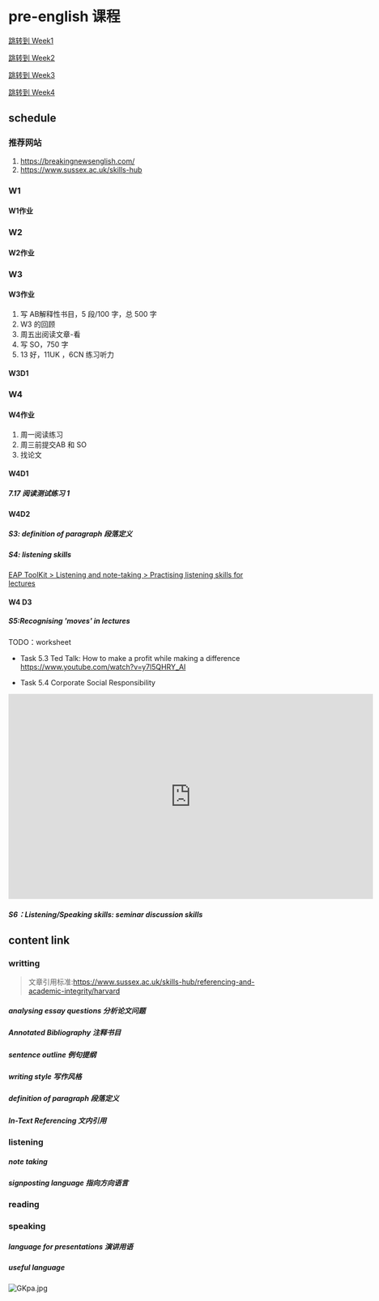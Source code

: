 # pre-english 课程


[跳转到 Week1](#W1)

[跳转到 Week2](#W2)

[跳转到 Week3](#W3)

[跳转到 Week4](#W4)

## schedule

### 推荐网站
1. https://breakingnewsenglish.com/
2. https://www.sussex.ac.uk/skills-hub

### W1
<a id="W1"></a> 
#### W1作业

### W2
<a id="W2"></a> 
#### W2作业

### W3
<a id="W3"></a> 
#### W3作业
1. 写 AB解释性书目，5 段/100 字，总 500 字
2. W3 的回顾
3. 周五出阅读文章-看
4. 写 SO，750 字
5. 13 好，11UK ，6CN 练习听力


#### W3D1

### W4
<a id="W4"></a> 
#### W4作业
1. 周一阅读练习
2. 周三前提交AB 和 SO
3. 找论文

#### W4D1

##### 7.17 阅读测试练习 1

<joe-abtn
  color="#409eff"
  icon="fa-bell"
  href="https://www.suiu.cc/archives/readingpractice1"
  radius="3px"
  content="点击跳转查看"></joe-abtn>

#### W4D2
##### S3: definition of paragraph 段落定义
<joe-abtn
  color="#409eff"
  icon="fa-bell"
  href="https://www.suiu.cc/archives/definitionparagraph"
  radius="3px"
  content="段落定义 - 点击跳转查看"></joe-abtn>

##### S4: listening skills

[EAP ToolKit > Listening and note-taking > Practising listening skills for lectures](https://www.elanguages.ac.uk/sussex/listening/practising_listening_skills_for_lectures.html)

#### W4 D3
##### S5:Recognising 'moves' in lectures

TODO：worksheet

- Task 5.3 Ted Talk: How to make a profit while making a difference 
https://www.youtube.com/watch?v=y7l5QHRY_AI


- Task 5.4 Corporate Social Responsibility
<iframe width="720" height="405" frameborder="0" src="https://www.ixigua.com/iframe/7257373780995998243?autoplay=0" referrerpolicy="unsafe-url" allowfullscreen></iframe>


##### S6：Listening/Speaking skills: seminar discussion skills


## content link

### writting
> 文章引用标准:https://www.sussex.ac.uk/skills-hub/referencing-and-academic-integrity/harvard


##### analysing essay questions 分析论文问题

##### Annotated Bibliography 注释书目

##### sentence outline 例句提纲

##### writing style 写作风格 


##### definition of paragraph 段落定义

<joe-abtn
  color="#409eff"
  icon="fa-bell"
  href="https://www.suiu.cc/archives/definitionparagraph"
  radius="3px"
  content="点击跳转查看"></joe-abtn>


##### In-Text Referencing 文内引用

### listening

##### note taking 
##### signposting language 指向方向语言

### reading

### speaking

##### language for presentations 演讲用语
##### useful language
<img src="https://tu.zgjnas.top:3443/images/2023/07/18/GKpa.jpg" alt="GKpa.jpg" border="0" />